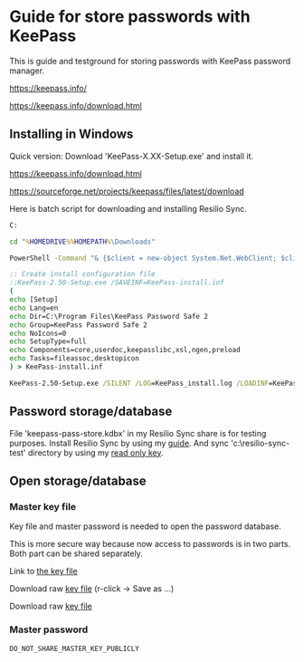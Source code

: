
# Guide for store passwords with KeePass
This is guide and testground for storing passwords with KeePass password manager.

  https://keepass.info/

  https://keepass.info/download.html


## Installing in Windows

Quick version:
Download 'KeePass-X.XX-Setup.exe' and install it.

  https://keepass.info/download.html

  https://sourceforge.net/projects/keepass/files/latest/download


Here is batch script for downloading and installing Resilio Sync.

```bat
C:

cd "%HOMEDRIVE%%HOMEPATH%\Downloads"

PowerShell -Command "& {$client = new-object System.Net.WebClient; $client.DownloadFile('https://downloads.sourceforge.net/project/keepass/KeePass%202.x/2.50/KeePass-2.50-Setup.exe','.\KeePass-2.50-Setup.exe')}"

:: Create install configuration file
::KeePass-2.50-Setup.exe /SAVEINF=KeePass-install.inf
(
echo [Setup]
echo Lang=en
echo Dir=C:\Program Files\KeePass Password Safe 2
echo Group=KeePass Password Safe 2
echo NoIcons=0
echo SetupType=full
echo Components=core,userdoc,keepasslibc,xsl,ngen,preload
echo Tasks=fileassoc,desktopicon
) > KeePass-install.inf

KeePass-2.50-Setup.exe /SILENT /LOG=KeePass_install.log /LOADINF=KeePass-install.inf
```

## Password storage/database

File 'keepass-pass-store.kdbx' in my Resilio Sync share is for testing purposes.
Install Resilio Sync by using my [guide](https://github.com/lordmikefin/resilio-sync-guide).
And sync 'c:\resilio-sync-test' directory by using my [read only key](https://github.com/lordmikefin/resilio-sync-guide/blob/main/sync/with-key.md).


## Open storage/database

### Master key file

Key file and master password is needed to open the password database.

This is more secure way because now access to passwords is in two parts.
Both part can be shared separately.

Link to [the key file](./keepass-pass-store.keyx)

Download raw [key file](https://raw.githubusercontent.com/lordmikefin/keepass-guide/main/keepass-pass-store.keyx)
 (r-click -> Save as ...)

Download raw 
<a href="https://raw.githubusercontent.com/lordmikefin/keepass-guide/main/keepass-pass-store.keyx" download="mytextdocument">key file</a>


### Master password
```
DO_NOT_SHARE_MASTER_KEY_PUBLICLY
```



